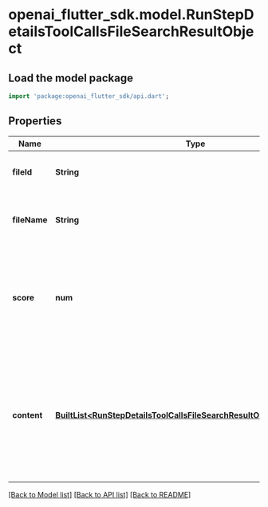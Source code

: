# openai_flutter_sdk.model.RunStepDetailsToolCallsFileSearchResultObject

## Load the model package
```dart
import 'package:openai_flutter_sdk/api.dart';
```

## Properties
Name | Type | Description | Notes
------------ | ------------- | ------------- | -------------
**fileId** | **String** | The ID of the file that result was found in. | 
**fileName** | **String** | The name of the file that result was found in. | 
**score** | **num** | The score of the result. All values must be a floating point number between 0 and 1. | 
**content** | [**BuiltList&lt;RunStepDetailsToolCallsFileSearchResultObjectContentInner&gt;**](RunStepDetailsToolCallsFileSearchResultObjectContentInner.md) | The content of the result that was found. The content is only included if requested via the include query parameter. | [optional] 

[[Back to Model list]](../README.md#documentation-for-models) [[Back to API list]](../README.md#documentation-for-api-endpoints) [[Back to README]](../README.md)


